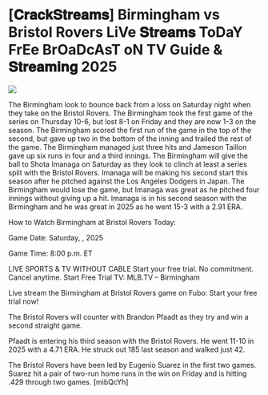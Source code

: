 #  [𝐂𝐫𝐚𝐜𝐤𝐒𝐭𝐫𝐞𝐚𝐦𝐬] Birmingham vs Bristol Rovers LiVe 𝐒𝐭𝐫𝐞𝐚𝐦𝐬 ToDaY FrEe BrOaDcAsT oN TV Guide & 𝐒𝐭𝐫𝐞𝐚𝐦𝐢𝐧𝐠  2025  
  
  
[![](https://i.imgur.com/qSNzIqt.png)](https://movie.rssnews.media/SxMJpIL.php)  
  
The Birmingham look to bounce back from a loss on Saturday night when they take on the Bristol Rovers. The Birmingham took the first game of the series on Thursday 10-6, but lost 8-1 on Friday and they are now 1-3 on the season. The Birmingham scored the first run of the game in the top of the second, but gave up two in the bottom of the inning and trailed the rest of the game. The Birmingham managed just three hits and Jameson Taillon gave up six runs in four and a third innings. The Birmingham will give the ball to Shota Imanaga on Saturday as they look to clinch at least a series split with the Bristol Rovers. Imanaga will be making his second start this season after he pitched against the Los Angeles Dodgers in Japan. The Birmingham would lose the game, but Imanaga was great as he pitched four innings without giving up a hit. Imanaga is in his second season with the Birmingham and he was great in 2025 as he went 15-3 with a 2.91 ERA.

How to Watch Birmingham at Bristol Rovers Today:

Game Date: Saturday, , 2025

Game Time: 8:00 p.m. ET

LIVE SPORTS & TV WITHOUT CABLE
Start your free trial. No commitment. Cancel anytime.
Start Free Trial
TV: MLB.TV – Birmingham

Live stream the Birmingham at Bristol Rovers game on Fubo: Start your free trial now!

The Bristol Rovers will counter with Brandon Pfaadt as they try and win a second straight game.

Pfaadt is entering his third season with the Bristol Rovers. He went 11-10 in 2025 with a 4.71 ERA. He struck out 185 last season and walked just 42.

The Bristol Rovers have been led by Eugenio Suarez in the first two games. Suarez hit a pair of two-run home runs in the win on Friday and is hitting .429 through two games. [mibQcYh]